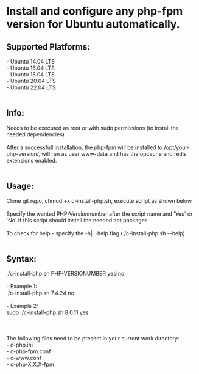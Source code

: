 # Install and configure any php-fpm version for Ubuntu automatically.

<h2>Supported Platforms:</h2>
  - Ubuntu 14.04 LTS</br>
  - Ubuntu 16.04 LTS</br>
  - Ubuntu 18.04 LTS</br>
  - Ubuntu 20.04 LTS</br>
  - Ubuntu 22.04 LTS</br>
</br>
<h2>Info:</h2>
Needs to be executed as root or with sudo permissions (to install the needed dependencies)</br>
</br>
After a successfull installation, the php-fpm will be installed to /opt/your-php-version/, will run as user www-data and has the opcache and redis extensions enabled.</br>
</br>
<h2>Usage:</h2>
Clone git repo, chmod +x c-install-php.sh, execute script as shown below</br>
</br>
Specify the wanted PHP-Versionnumber after the script name and 'Yes' or 'No' if this script should install the needed apt packages</br>
</br>
To check for help - specify the -h|--help flag (./c-install-php.sh --help)</br>
</br>
<h2>Syntax:</h2>
./c-install-php.sh PHP-VERSIONUMBER yes|no<br/>
</br>
	- Example 1:</br>
		./c-install-php.sh 7.4.24 no</br>
</br>
	- Example 2:</br>
		sudo ./c-install-php.sh 8.0.11 yes</br>
</br>
</br>
</br>
The following files need to be present in your current work directory:</br>
- c-php.ini</br>
- c-php-fpm.conf</br> 
- c-www.conf</br>
- c-php-X.X.X-fpm</br>
</br>
